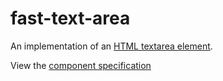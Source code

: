 # fast-text-area
An implementation of an [HTML textarea element](https://developer.mozilla.org/en-US/docs/Web/HTML/Element/textarea).

View the [component specification](./text-area.spec.md)